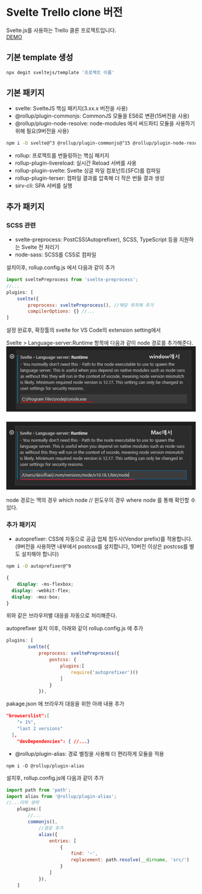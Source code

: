 # Svelte Trello clone 버전
Svelte.js를 사용하는 Trello 클론 프로젝트입니다.  
[DEMO]()
## 기본 template 생성
```bash
npx degit sveltejs/template '프로젝트 이름'
```

## 기본 패키지
- svelte: SvelteJS 핵심 패키지(3.xx.x 버전을 사용)
- @rollup/plugin-commonjs: CommonJS 모듈을 ES6로 변환(15버전을 사용)  
- @rollup/plugin-node-resolve: node-modules 에서 써드파티 모듈을 사용하기 위해 필요(9버전을 사용)

```bash
npm i -D svelte@^3 @rollup/plugin-commonjs@^15 @rollup/plugin-node-resolve@^9
```
- rollup: 프로젝트를 번들링하는 핵심 패키지
- rollup-plugin-livereload: 실시간 Reload 서버를 사용
- rollup-plugin-svelte: Svelte 싱글 파일 컴포넌트(SFC)를 컴파일
- rollup-plugin-terser: 컴파일 결과를 압축해 더 작은 번들 결과 생성
- sirv-cli: SPA 서버를 실행

## 추가 패키지  

### SCSS 관련  
- svelte-preprocess: PostCSS(Autoprefixer), SCSS, TypeScript 등을 지원하는 Svelte 전 처리기
- node-sass: SCSS를 CSS로 컴파일

설치이후, rollup.config.js 에서 다음과 같이 추가
```js
import sveltePreprocess from 'svelte-preprocess';
//...
plugins: [
	svelte({
		preprocess: sveltePreprocess(), //해당 위치에 추가
		compilerOptions: {} //...
]
```

설정 완료후, 확장툴의 svelte for VS Code의 extension setting에서

Svelte > Language-server:Runtime 항목에 다음과 같이 node 경로를 추가해준다.
![예시-00](./public/images/example/example-00.png)

node 경로는 맥의 경우 which node // 윈도우의 경우 where node 를 통해 확인할 수 있다.

### 추가 패키지
- autoprefixer: CSS에 자동으로 공급 업체 접두사(Vendor prefix)를 적용합니다.(9버전을 사용하면 내부에서 postcss를 설치합니다, 10버전 이상은 postcss를 별도 설치해야 합니다)  

```bash
npm i -D autoprefixer@^9
```
  
```scss
{
	display: -ms-flexbox;
  display: -webkit-flex;
  display: -moz-box;
}	
```
  
위와 같은 브라우저별 대응을 자동으로 처리해준다.

autoprefixer 설치 이후, 아래와 같이 rollup.config.js 에 추가

```js
plugins: [
		svelte({
			preprocess: sveltePreprocess({
				postcss: {
					plugins:[
						require('autoprefixer')()
					]
				}
			}),
```
pakage.json 에 브라우저 대응을 위한 아래 내용 추가  

```json
"browserslist":[
    "> 1%",
    "last 2 versions"
  ],
	"devDependencies": { //...}
```
  
- @rollup/plugin-alias: 경로 별칭을 사용해 더 편리하게 모듈을 적용

```
npm i -D @rollup/plugin-alias
```
설치후, rollup.config.js에 다음과 같이 추가
```js
import path from 'path';
import alias from '@rollup/plugin-alias';
//...이하 생략
	plugins:[
		//...
		commonjs(),
			//경로 추가
			alias({
				entries: [
					{
						find: '~',
						replacement: path.resolve(__dirname, 'src/')
					}
				]
			}),
	]
```

